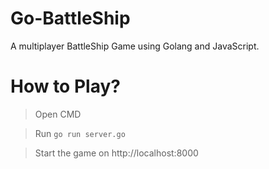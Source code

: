 # Go-BattleShip

A multiplayer BattleShip Game using Golang and JavaScript. 
# How to Play? 
> Open CMD 

> Run ```go run server.go```

> Start the game on http://localhost:8000
